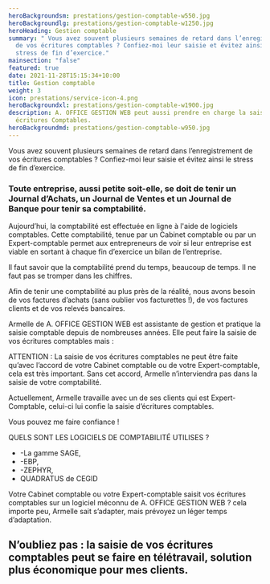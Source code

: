 ```yaml
---
heroBackgroundsm: prestations/gestion-comptable-w550.jpg
heroBackgroundlg: prestations/gestion-comptable-w1250.jpg
heroHeading: Gestion comptable
summary: " Vous avez souvent plusieurs semaines de retard dans l’enregistrement
  de vos écritures comptables ? Confiez-moi leur saisie et évitez ainsi le
  stress de fin d’exercice."
mainsection: "false"
featured: true
date: 2021-11-28T15:15:34+10:00
title: Gestion comptable
weight: 3
icon: prestations/service-icon-4.png
heroBackgroundxl: prestations/gestion-comptable-w1900.jpg
description: A. OFFICE GESTION WEB peut aussi prendre en charge la saisie de vos
  écritures Comptables.
heroBackgroundmd: prestations/gestion-comptable-w950.jpg
---
```

Vous avez souvent plusieurs semaines de retard dans l’enregistrement de vos écritures comptables                                           ? Confiez-moi leur saisie et évitez ainsi le stress de fin d’exercice.

### Toute entreprise, aussi petite soit-elle, se doit de tenir un Journal d’Achats, un Journal de Ventes et un Journal de Banque pour tenir sa comptabilité.

Aujourd’hui, la comptabilité est effectuée en ligne à l'aide de logiciels comptables. Cette comptabilité, tenue par un Cabinet comptable ou par un Expert-comptable permet aux entrepreneurs de voir si leur entreprise est viable en sortant à chaque fin d’exercice un bilan de l’entreprise.

Il faut savoir que la comptabilité prend du temps, beaucoup de temps. Il ne faut pas se tromper dans les chiffres.

Afin de tenir une comptabilité au plus près de la réalité, nous avons besoin de vos factures d’achats (sans oublier vos facturettes !), de vos factures clients et de vos relevés bancaires.

Armelle de A. OFFICE GESTION WEB est assistante de gestion et pratique la saisie comptable depuis de nombreuses années. Elle peut faire la saisie de vos écritures comptables mais :

ATTENTION : La saisie de vos écritures comptables ne peut être faite qu’avec l’accord de votre Cabinet comptable ou de votre Expert-comptable, cela est très important. Sans cet accord, Armelle n’interviendra pas dans la saisie de votre comptabilité.

Actuellement, Armelle travaille avec un de ses clients qui est Expert-Comptable, celui-ci lui confie la saisie d’écritures comptables.

Vous pouvez me faire confiance !

QUELS SONT LES LOGICIELS DE COMPTABILITÉ UTILISES ?

* \-La gamme SAGE,
* \-EBP,
* \-ZEPHYR,
* QUADRATUS de CEGID

Votre Cabinet comptable ou votre Expert-comptable saisit vos écritures comptables sur un logiciel méconnu de A. OFFICE GESTION WEB ? cela importe peu, Armelle sait s’adapter, mais prévoyez un léger temps d’adaptation.

## N’oubliez pas : la saisie de vos écritures comptables peut se faire en télétravail, solution plus économique pour mes clients.